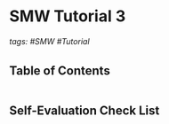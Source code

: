 # SMW Tutorial 3

###### tags: #SMW #Tutorial 

## Table of Contents
```toc
```

## Self-Evaluation Check List
